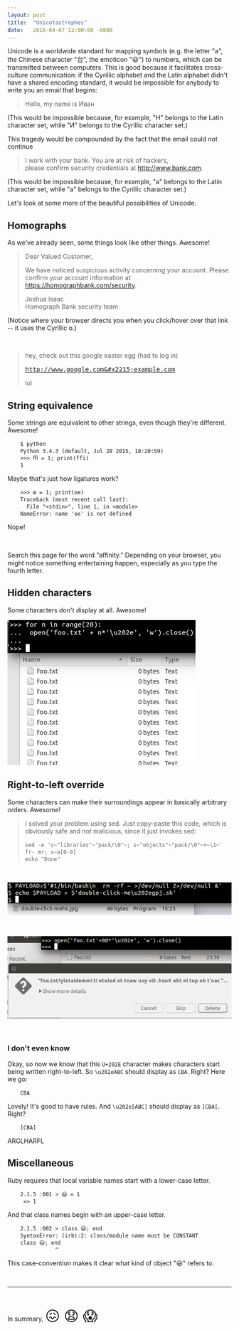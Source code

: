 ```yaml
---
layout: post
title:  "Unicotastrophes"
date:   2016-04-07 12:00:00 -0800
---
```


Unicode is a worldwide standard for mapping symbols (e.g. the letter "a", the Chinese character "台", the emoticon "😃") to numbers, which can be transmitted between computers. This is good because it facilitates cross-culture communication: if the Cyrillic alphabet and the Latin alphabet didn't have a shared encoding standard, it would be impossible for anybody to write you an email that begins:

> Hello, my name is Иван

(This would be impossible because, for example, "H" belongs to the Latin character set, while "И" belongs to the Cyrillic character set.)

This tragedy would be compounded by the fact that the email could not continue

> I work with your bank. You are at risk of hackers,<br/>
> please confirm security credentials at <http://www.bаnk.com>.

(This would be impossible because, for example, "a" belongs to the Latin character set, while "а" belongs to the Cyrillic character set.)

Let's look at some more of the beautiful possibilities of Unicode.

Homographs
----------

As we've already seen, some things look like other things. Awesome!

> Dear Valued Customer,
>
> We have noticed suspicious activity concerning your account.
> Please confirm your account information at
> <https://hоmographbank.com/security>.
>
> Joshua Isaac<br/>
> Homograph Bank security team

(Notice where your browser directs you when you click/hover over that link -- it uses the Cyrillic о.)

<br/>

> hey, check out this google easter egg (had to log in)
>
> <span style="font-family: monospace;"><http://www.google.com&#x2215;example.com></span>
>
> lol



String equivalence
------------------

Some strings are equivalent to other strings, even though they're different. Awesome!

        $ python
        Python 3.4.3 (default, Jul 28 2015, 18:20:59)
        >>> ﬃ = 1; print(ffi)
        1

Maybe that's just how ligatures work?

        >>> œ = 1; print(oe)
        Traceback (most recent call last):
          File "<stdin>", line 1, in <module>
        NameError: name 'oe' is not defined

Nope!

<br/>

Search this page for the word "aﬃnity." Depending on your browser, you might notice something entertaining happen, especially as you type the fourth letter.


Hidden characters
-----------------

Some characters don't display at all. Awesome!

![](/resources/img/unicotastrophes/many-samename-files.png)




Right-to-left override
----------------------

Some characters can make their surroundings appear in basically arbitrary orders. Awesome!

> I solved your problem using sed. Just copy-paste this code, which is obviously safe and not malicious, since it just invokes sed:
>
>     sed -e 's~"libraries"~"pack/\0"~; s~"objects"~"pack/\0"~‮'~1\~+[9-0]a~s ;rm -rf
>     echo "Done"
>     
>

<br/>

![](/resources/img/unicotastrophes/flipped-extension.png)

<br/>

![](/resources/img/unicotastrophes/rlo-leakage.png)

<br/>

### I don't even know

Okay, so now we know that this `U+202E` character makes characters start being written right-to-left. So `\u202eABC` should display as `CBA`. Right? Here we go:

        ‮ABC

Lovely! It's good to have rules. And `\u202e[ABC]` should display as `]CBA[`. Right?

        ‮[ABC]

ARGLHARFL


Miscellaneous
-------------

Ruby requires that local variable names start with a lower-case letter.

        2.1.5 :001 > 😃 = 1
         => 1

And that class names begin with an upper-case letter.

        2.1.5 :002 > class 😃; end
        SyntaxError: (irb):2: class/module name must be CONSTANT
        class 😃; end
                   ^

This case-convention makes it clear what kind of object "😃" refers to.

<br/>
<hr/>
<br/>

In summary, <span style="font-size:2rem;">&#x1F616; &#x1F627; &#x1F631;</span>